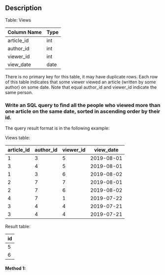 ## Description

Table: Views

| Column Name | Type |
| ----------- | ---- |
| article_id  | int  |
| author_id   | int  |
| viewer_id   | int  |
| view_date   | date |

There is no primary key for this table, it may have duplicate rows.
Each row of this table indicates that some viewer viewed an article (written by some author) on some date.
Note that equal author_id and viewer_id indicate the same person.

### Write an SQL query to find all the people who viewed more than one article on the same date, sorted in ascending order by their id.

The query result format is in the following example:

Views table:

| article_id | author_id | viewer_id | view_date  |
| ---------- | --------- | --------- | ---------- |
| 1          | 3         | 5         | 2019-08-01 |
| 3          | 4         | 5         | 2019-08-01 |
| 1          | 3         | 6         | 2019-08-02 |
| 2          | 7         | 7         | 2019-08-01 |
| 2          | 7         | 6         | 2019-08-02 |
| 4          | 7         | 1         | 2019-07-22 |
| 3          | 4         | 4         | 2019-07-21 |
| 3          | 4         | 4         | 2019-07-21 |

Result table:

| id  |
| --- |
| 5   |
| 6   |

#### Method 1:

```sql

```
